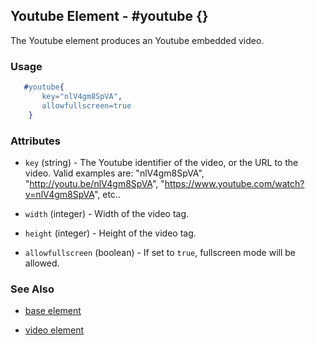 

## Youtube Element - #youtube {}

  The Youtube element produces an Youtube embedded video.

### Usage

```erlang
   #youtube{
	   key="nlV4gm8SpVA",
	   allowfullscreen=true
	}

```

### Attributes

   * `key` (string) - The Youtube identifier of the video, or the URL to the
	video. Valid examples are: "nlV4gm8SpVA", "http://youtu.be/nlV4gm8SpVA",
	"https://www.youtube.com/watch?v=nlV4gm8SpVA", etc..

   * `width` (integer) - Width of the video tag.

   * `height` (integer) - Height of the video tag.

   * `allowfullscreen` (boolean) - If set to `true`, fullscreen mode will be allowed.

### See Also

 *  [base element](./base.html)

 *  [video element](./video.html)
